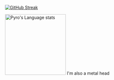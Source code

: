 [![GitHub Streak](http://github-readme-streak-stats.herokuapp.com?user=Pyro569&theme=dark&background=000000)](https://git.io/streak-stats)

<img height=200 src="https://github-readme-stats-git-masterorgs-github-readme-stats-team.vercel.app/api/top-langs/?username=pyro569&include_orgs=true&layout=compact&langs_count=15&hide_border=1&hide=jupyter%20notebook#&theme=tokyonight" alt="Pyro's Language stats" />
I'm also a metal head

